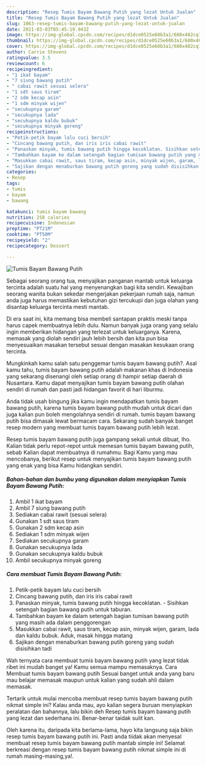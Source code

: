 ```yaml
---
description: "Resep Tumis Bayam Bawang Putih yang lezat Untuk Jualan"
title: "Resep Tumis Bayam Bawang Putih yang lezat Untuk Jualan"
slug: 1063-resep-tumis-bayam-bawang-putih-yang-lezat-untuk-jualan
date: 2021-03-03T05:45:19.943Z
image: https://img-global.cpcdn.com/recipes/d1dce0525e60b3a1/680x482cq70/tumis-bayam-bawang-putih-foto-resep-utama.jpg
thumbnail: https://img-global.cpcdn.com/recipes/d1dce0525e60b3a1/680x482cq70/tumis-bayam-bawang-putih-foto-resep-utama.jpg
cover: https://img-global.cpcdn.com/recipes/d1dce0525e60b3a1/680x482cq70/tumis-bayam-bawang-putih-foto-resep-utama.jpg
author: Carrie Stevens
ratingvalue: 3.5
reviewcount: 6
recipeingredient:
- "1 ikat bayam"
- "7 siung bawang putih"
- " cabai rawit sesuai selera"
- "1 sdt saus tiram"
- "2 sdm kecap asin"
- "1 sdm minyak wijen"
- "secukupnya garam"
- "secukupnya lada"
- "secukupnya kaldu bubuk"
- "secukupnya minyak goreng"
recipeinstructions:
- "Petik-petik bayam lalu cuci bersih"
- "Cincang bawang putih, dan iris iris cabai rawit"
- "Panaskan minyak, tumis bawang putih hingga kecoklatan. Sisihkan setengah bagian bawang putih untuk taburan."
- "Tambahkan bayam ke dalam setengah bagian tumisan bawang putih yang masih ada dalam penggorengan"
- "Masukkan cabai rawit, saus tiram, kecap asin, minyak wijen, garam, lada dan kaldu bubuk. Aduk, masak hingga matang"
- "Sajikan dengan menaburkan bawang putih goreng yang sudah disisihkan tadi"
categories:
- Resep
tags:
- tumis
- bayam
- bawang

katakunci: tumis bayam bawang 
nutrition: 258 calories
recipecuisine: Indonesian
preptime: "PT21M"
cooktime: "PT50M"
recipeyield: "2"
recipecategory: Dessert

---
```



![Tumis Bayam Bawang Putih](https://img-global.cpcdn.com/recipes/d1dce0525e60b3a1/680x482cq70/tumis-bayam-bawang-putih-foto-resep-utama.jpg)

Sebagai seorang orang tua, menyajikan panganan mantab untuk keluarga tercinta adalah suatu hal yang menyenangkan bagi kita sendiri. Kewajiban seorang  wanita bukan sekedar mengerjakan pekerjaan rumah saja, namun anda juga harus memastikan kebutuhan gizi tercukupi dan juga olahan yang disantap keluarga tercinta mesti mantab.

Di era  saat ini, kita memang bisa membeli santapan praktis meski tanpa harus capek membuatnya lebih dulu. Namun banyak juga orang yang selalu ingin memberikan hidangan yang terlezat untuk keluarganya. Karena, memasak yang diolah sendiri jauh lebih bersih dan kita pun bisa menyesuaikan masakan tersebut sesuai dengan masakan kesukaan orang tercinta. 



Mungkinkah kamu salah satu penggemar tumis bayam bawang putih?. Asal kamu tahu, tumis bayam bawang putih adalah makanan khas di Indonesia yang sekarang disenangi oleh setiap orang di hampir setiap daerah di Nusantara. Kamu dapat menyajikan tumis bayam bawang putih olahan sendiri di rumah dan pasti jadi hidangan favorit di hari liburmu.

Anda tidak usah bingung jika kamu ingin mendapatkan tumis bayam bawang putih, karena tumis bayam bawang putih mudah untuk dicari dan juga kalian pun boleh mengolahnya sendiri di rumah. tumis bayam bawang putih bisa dimasak lewat bermacam cara. Sekarang sudah banyak banget resep modern yang membuat tumis bayam bawang putih lebih lezat.

Resep tumis bayam bawang putih juga gampang sekali untuk dibuat, lho. Kalian tidak perlu repot-repot untuk memesan tumis bayam bawang putih, sebab Kalian dapat membuatnya di rumahmu. Bagi Kamu yang mau mencobanya, berikut resep untuk menyajikan tumis bayam bawang putih yang enak yang bisa Kamu hidangkan sendiri.

<!--inarticleads1-->

##### Bahan-bahan dan bumbu yang digunakan dalam menyiapkan Tumis Bayam Bawang Putih:

1. Ambil 1 ikat bayam
1. Ambil 7 siung bawang putih
1. Sediakan  cabai rawit (sesuai selera)
1. Gunakan 1 sdt saus tiram
1. Gunakan 2 sdm kecap asin
1. Sediakan 1 sdm minyak wijen
1. Sediakan secukupnya garam
1. Gunakan secukupnya lada
1. Gunakan secukupnya kaldu bubuk
1. Ambil secukupnya minyak goreng




<!--inarticleads2-->

##### Cara membuat Tumis Bayam Bawang Putih:

1. Petik-petik bayam lalu cuci bersih
1. Cincang bawang putih, dan iris iris cabai rawit
1. Panaskan minyak, tumis bawang putih hingga kecoklatan. - Sisihkan setengah bagian bawang putih untuk taburan.
1. Tambahkan bayam ke dalam setengah bagian tumisan bawang putih yang masih ada dalam penggorengan
1. Masukkan cabai rawit, saus tiram, kecap asin, minyak wijen, garam, lada dan kaldu bubuk. Aduk, masak hingga matang
1. Sajikan dengan menaburkan bawang putih goreng yang sudah disisihkan tadi




Wah ternyata cara membuat tumis bayam bawang putih yang lezat tidak ribet ini mudah banget ya! Kamu semua mampu memasaknya. Cara Membuat tumis bayam bawang putih Sesuai banget untuk anda yang baru mau belajar memasak maupun untuk kalian yang sudah ahli dalam memasak.

Tertarik untuk mulai mencoba membuat resep tumis bayam bawang putih nikmat simple ini? Kalau anda mau, ayo kalian segera buruan menyiapkan peralatan dan bahannya, lalu bikin deh Resep tumis bayam bawang putih yang lezat dan sederhana ini. Benar-benar taidak sulit kan. 

Oleh karena itu, daripada kita berlama-lama, hayo kita langsung saja bikin resep tumis bayam bawang putih ini. Pasti anda tiidak akan menyesal membuat resep tumis bayam bawang putih mantab simple ini! Selamat berkreasi dengan resep tumis bayam bawang putih nikmat simple ini di rumah masing-masing,ya!.

